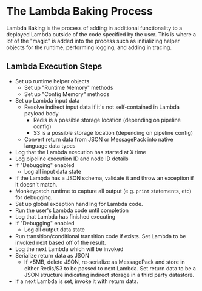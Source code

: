 # The Lambda Baking Process

Lambda Baking is the process of adding in additional functionality to a deployed Lambda outside of the code specified by the user. This is where a lot of the "magic" is added into the process such as initializing helper objects for the runtime, performing logging, and adding in tracing.

## Lambda Execution Steps

* Set up runtime helper objects
	* Set up "Runtime Memory" methods
	* Set up "Config Memory" methods
* Set up Lambda input data
	* Resolve indirect input data if it's not self-contained in Lambda payload body
		* Redis is a possible storage location (depending on pipeline config)
		* S3 is a possible storage location (depending on pipeline config)
	* Convert return data from JSON or MessagePack into native language data types
* Log that the Lambda execution has started at X time
* Log pipeline execution ID and node ID details
* If "Debugging" enabled
	* Log all input data state
* If the Lambda has a JSON schema, validate it and throw an exception if it doesn't match.
* Monkeypatch runtime to capture all output (e.g. `print` statements, etc) for debugging.
* Set up global exception handling for Lambda code.
* Run the user's Lambda code until completion
* Log that Lambda has finished executing
* If "Debugging" enabled
	* Log all output data state
* Run transition/conditional transition code if exists. Set Lambda to be invoked next based off of the result.
* Log the next Lambda which will be invoked
* Serialize return data as JSON
	* If >5MB, delete JSON, re-serialize as MessagePack and store in either Redis/S3 to be passed to next Lambda. Set return data to be a JSON structure indicating indirect storage in a third party datastore.
* If a next Lambda is set, invoke it with return data.